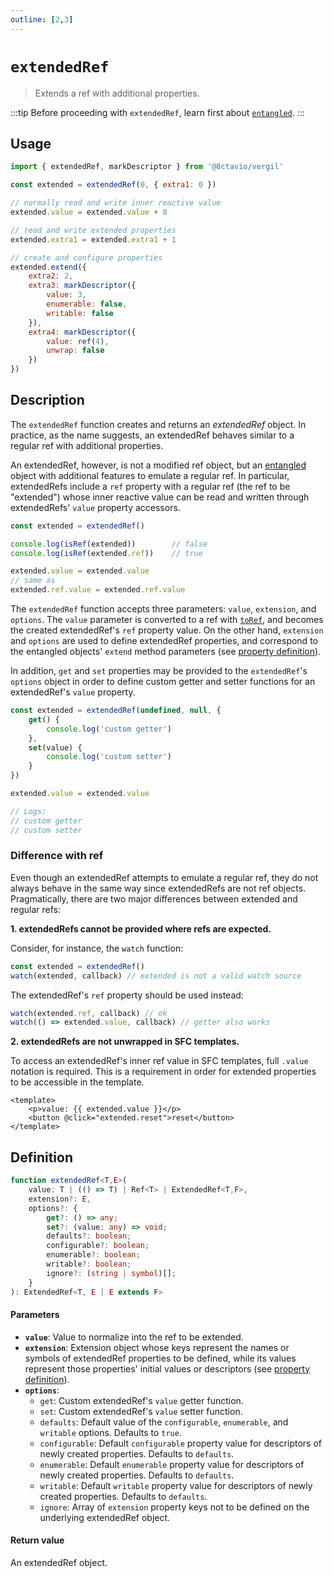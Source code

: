 ```yaml
---
outline: [2,3]
---
```


# `extendedRef`

> Extends a ref with additional properties.

:::tip
Before proceeding with `extendedRef`, learn first about [`entangled`](/reactivity/entangled).
:::

## Usage

```js
import { extendedRef, markDescriptor } from '@8ctavio/vergil'

const extended = extendedRef(0, { extra1: 0 })

// normally read and write inner reactive value
extended.value = extended.value + 8

// read and write extended properties
extended.extra1 = extended.extra1 + 1

// create and configure properties
extended.extend({
    extra2: 2,
    extra3: markDescriptor({
        value: 3,
        enumerable: false,
        writable: false
    }),
    extra4: markDescriptor({
        value: ref(4),
        unwrap: false
    })
})
```

## Description

The `extendedRef` function creates and returns an *extendedRef* object. In practice, as the name suggests, an extendedRef behaves similar to a regular ref with additional properties.

An extendedRef, however, is not a modified ref object, but an [entangled](/reactivity/entangled) object with additional features to emulate a regular ref. In particular, extendedRefs include a `ref` property with a regular ref (the ref to be "extended") whose inner reactive value can be read and written through extendedRefs' `value` property accessors.

```js
const extended = extendedRef()

console.log(isRef(extended))        // false
console.log(isRef(extended.ref))    // true

extended.value = extended.value
// same as
extended.ref.value = extended.ref.value
```

The `extendedRef` function accepts three parameters: `value`, `extension`, and `options`. The `value` parameter is converted to a ref with [`toRef`](https://vuejs.org/api/reactivity-utilities.html#toref), and becomes the created extendedRef's `ref` property value. On the other hand, `extension` and `options` are used to define extendedRef properties, and correspond to the entangled objects' `extend` method parameters (see [property definition](/reactivity/entangled#property-definition)).

In addition, `get` and `set` properties may be provided to the `extendedRef`'s `options` object in order to define custom getter and setter functions for an extendedRef's `value` property.

```js
const extended = extendedRef(undefined, null, {
    get() {
        console.log('custom getter')
    },
    set(value) {
        console.log('custom setter')
    }
})

extended.value = extended.value

// Logs:
// custom getter
// custom setter
```

### Difference with ref

Even though an extendedRef attempts to emulate a regular ref, they do not always behave in the same way since extendedRefs are not ref objects. Pragmatically, there are two major differences between extended and regular refs:

**1. extendedRefs cannot be provided where refs are expected.**

Consider, for instance, the `watch` function:

```js
const extended = extendedRef()
watch(extended, callback) // extended is not a valid watch source
```

The extendedRef's `ref` property should be used instead:

```js
watch(extended.ref, callback) // ok
watch(() => extended.value, callback) // getter also works
```

**2. extendedRefs are not unwrapped in SFC templates.**

To access an extendedRef's inner ref value in SFC templates, full `.value` notation is required. This is a requirement in order for extended properties to be accessible in the template.

```vue
<template>
    <p>value: {{ extended.value }}</p>
    <button @click="extended.reset">reset</button>
</template>
```

## Definition

```ts
function extendedRef<T,E>(
    value: T | (() => T) | Ref<T> | ExtendedRef<T,F>,
    extension?: E,
    options?: {
        get?: () => any;
        set?: (value: any) => void;
        defaults?: boolean;
        configurable?: boolean;
        enumerable?: boolean;
        writable?: boolean;
        ignore?: (string | symbol)[];
    }
): ExtendedRef<T, E | E extends F>
```

#### Parameters

- **`value`**: Value to normalize into the ref to be extended.
- **`extension`**: Extension object whose keys represent the names or symbols of extendedRef properties to be defined, while its values represent those properties' initial values or descriptors (see [property definition](/reactivity/entangled#property-definition)).
- **`options`**:
    - `get`: Custom extendedRef's `value` getter function.
    - `set`: Custom extendedRef's `value` setter function.
    - `defaults`: Default value of the `configurable`, `enumerable`, and `writable` options. Defaults to `true`.
    - `configurable`: Default `configurable` property value for descriptors of newly created properties. Defaults to `defaults`.
    - `enumerable`: Default `enumerable` property value for descriptors of newly created properties. Defaults to `defaults`.
    - `writable`: Default `writable` property value for descriptors of newly created properties. Defaults to `defaults`.
    - `ignore`: Array of `extension` property keys not to be defined on the underlying extendedRef object.

#### Return value

An extendedRef object.